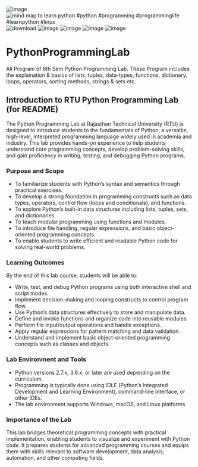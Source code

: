 ![image](https://github.com/user-attachments/assets/e1876083-506a-4315-9869-a0e9419a4cdd)
![mind map to learn python #python #programming #programminglife #learnpython #linux](https://github.com/user-attachments/assets/39801503-bca7-46b8-ab0d-2b657829f855)
![download](https://github.com/user-attachments/assets/b946360b-b5d2-42a0-a0f5-5f72d0c5c5ff)
![image](https://github.com/user-attachments/assets/b25b2e1e-2a33-4ddf-9891-aea9e9cc4a2a)
![image](https://github.com/user-attachments/assets/9ab7d0c8-b387-42cc-bd24-597fc0f90ac6)
![image](https://github.com/user-attachments/assets/8d107bb7-0ed2-4417-868d-93d3884407dd)
![image](https://github.com/user-attachments/assets/b8191bc3-dee0-49a2-a13a-f3f037ef5fd0)
# PythonProgrammingLab
All Program of 6th Sem Python Programming Lab. These Program includes the explaination & basics of lists, tuples, data-types, functions, dictionary, loops, operators, sorting methods, strings & sets etc.
## Introduction to RTU Python Programming Lab (for README)
The Python Programming Lab at Rajasthan Technical University (RTU) is designed to introduce students to the fundamentals of Python, a versatile, high-level, interpreted programming language widely used in academia and industry. This lab provides hands-on experience to help students understand core programming concepts, develop problem-solving skills, and gain proficiency in writing, testing, and debugging Python programs.

### Purpose and Scope
- To familiarize students with Python’s syntax and semantics through practical exercises.
- To develop a strong foundation in programming constructs such as data types, operators, control flow (loops and conditionals), and functions.
- To explore Python’s built-in data structures including lists, tuples, sets, and dictionaries.
- To teach modular programming using functions and modules.
- To introduce file handling, regular expressions, and basic object-oriented programming concepts.
- To enable students to write efficient and readable Python code for solving real-world problems.

### Learning Outcomes
By the end of this lab course, students will be able to:
- Write, test, and debug Python programs using both interactive shell and script modes.
- Implement decision-making and looping constructs to control program flow.
- Use Python’s data structures effectively to store and manipulate data.
- Define and invoke functions and organize code into reusable modules.
- Perform file input/output operations and handle exceptions.
- Apply regular expressions for pattern matching and data validation.
- Understand and implement basic object-oriented programming concepts such as classes and objects.

### Lab Environment and Tools
- Python versions 2.7.x, 3.6.x, or later are used depending on the curriculum.
- Programming is typically done using IDLE (Python’s Integrated Development and Learning Environment), command-line interface, or other IDEs.
- The lab environment supports Windows, macOS, and Linux platforms.

### Importance of the Lab
This lab bridges theoretical programming concepts with practical implementation, enabling students to visualize and experiment with Python code. It prepares students for advanced programming courses and equips them with skills relevant to software development, data analysis, automation, and other computing fields.
